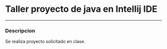 # Taller proyecto de java en Intellij IDE 
---
 
### Descripcion

Se realiza proyecto solicitado en clase.
